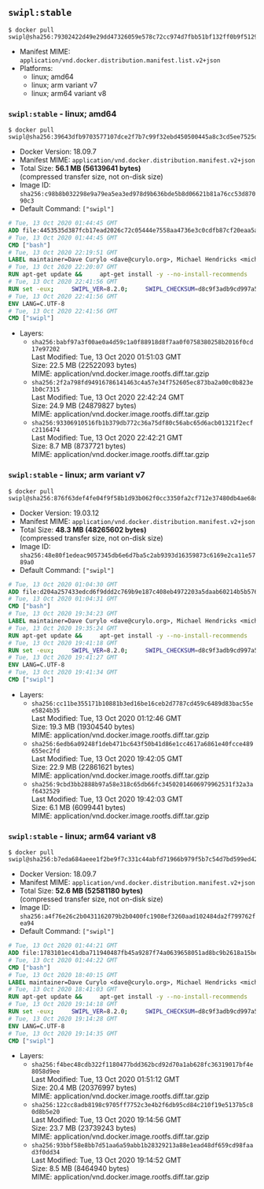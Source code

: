 ## `swipl:stable`

```console
$ docker pull swipl@sha256:79302422d49e29dd47326059e578c72cc974d7fbb51bf132ff0b9f5129b9f603
```

-	Manifest MIME: `application/vnd.docker.distribution.manifest.list.v2+json`
-	Platforms:
	-	linux; amd64
	-	linux; arm variant v7
	-	linux; arm64 variant v8

### `swipl:stable` - linux; amd64

```console
$ docker pull swipl@sha256:39643dfb9703577107dce2f7b7c99f32ebd450500445a8c3cd5ee7525d1e2132
```

-	Docker Version: 18.09.7
-	Manifest MIME: `application/vnd.docker.distribution.manifest.v2+json`
-	Total Size: **56.1 MB (56139641 bytes)**  
	(compressed transfer size, not on-disk size)
-	Image ID: `sha256:c98b8b032298e9a79ea5ea3ed978d9b636bde5b8d06621b81a76cc53d87090c3`
-	Default Command: `["swipl"]`

```dockerfile
# Tue, 13 Oct 2020 01:44:45 GMT
ADD file:4453535d387fcb17ead2026c72c05444e7558aa4736e3c0cdfb87cf20eaa5a9f in / 
# Tue, 13 Oct 2020 01:44:45 GMT
CMD ["bash"]
# Tue, 13 Oct 2020 22:19:51 GMT
LABEL maintainer=Dave Curylo <dave@curylo.org>, Michael Hendricks <michael@ndrix.org>
# Tue, 13 Oct 2020 22:20:07 GMT
RUN apt-get update &&     apt-get install -y --no-install-recommends     libtcmalloc-minimal4     libarchive13     libyaml-dev     libgmp10     libossp-uuid16     libssl1.1     ca-certificates     libdb5.3     libpcre3     libedit2     libgeos-c1v5     libspatialindex4v5     unixodbc     odbc-postgresql     tdsodbc     libmariadbclient18     libsqlite3-0     libserd-0-0     libraptor2-0 &&     dpkgArch="$(dpkg --print-architecture)" &&     rm -rf /var/lib/apt/lists/*
# Tue, 13 Oct 2020 22:41:56 GMT
RUN set -eux;     SWIPL_VER=8.2.0;     SWIPL_CHECKSUM=d8c9f3adb9cd997a5fed7b5f5dbfe971d2defda969b9066ada158e4202c09c3c;     BUILD_DEPS='make cmake ninja-build gcc g++ wget git autoconf libarchive-dev libgmp-dev libossp-uuid-dev libpcre3-dev libreadline-dev libedit-dev libssl-dev zlib1g-dev libdb-dev unixodbc-dev libsqlite3-dev libserd-dev libraptor2-dev libgeos++-dev libspatialindex-dev libgoogle-perftools-dev';     dpkgArch="$(dpkg --print-architecture)";     apt-get update; apt-get install -y --no-install-recommends $BUILD_DEPS; rm -rf /var/lib/apt/lists/*;     mkdir /tmp/src;     cd /tmp/src;     wget -q https://www.swi-prolog.org/download/stable/src/swipl-$SWIPL_VER.tar.gz;     echo "$SWIPL_CHECKSUM  swipl-$SWIPL_VER.tar.gz" >> swipl-$SWIPL_VER.tar.gz-CHECKSUM;     sha256sum -c swipl-$SWIPL_VER.tar.gz-CHECKSUM;     tar -xzf swipl-$SWIPL_VER.tar.gz;     mkdir swipl-$SWIPL_VER/build;     cd swipl-$SWIPL_VER/build;     cmake -DCMAKE_BUILD_TYPE=Release           -DSWIPL_PACKAGES_X=OFF 	  -DSWIPL_PACKAGES_JAVA=OFF 	  -DCMAKE_INSTALL_PREFIX=/usr 	  -G Ninja           ..;     LANG=C.UTF8 ../scripts/pgo-compile.sh;     LANG=C.UTF8 ninja;     LANG=C.UTF8 ninja install;     rm -rf /tmp/src;     mkdir -p /usr/share/swi-prolog/pack;     cd /usr/share/swi-prolog/pack;     install_addin () {         git clone "$2" "$1";         git -C "$1" checkout -q "$3";         if [ "$1" = 'prosqlite' ]; then rm -rf "$1/lib"; fi;         swipl -g "pack_rebuild($1)" -t halt;         find "$1" -mindepth 1 -maxdepth 1 ! -name lib ! -name prolog ! -name pack.pl -exec rm -rf {} +;         find "$1" -name .git -exec rm -rf {} +;         find "$1" -name '*.so' -exec strip {} +;     };     dpkgArch="$(dpkg --print-architecture)";     install_addin space https://github.com/JanWielemaker/space.git cd6fefa63317a7a6effb61a1c5aee634ebe2ca05;     install_addin prosqlite https://github.com/nicos-angelopoulos/prosqlite.git 816cb2e45a5fb53290a763a3306e430b72c40794;     [ "$dpkgArch" = 'armhf' ] || [ "$dpkgArch" = 'armel' ] || install_addin rocksdb https://github.com/JanWielemaker/rocksdb.git f110766ee97cfbc6fddd4c33b7238f00e76ecc18;     [ "$dpkgArch" = 'armhf' ] || [ "$dpkgArch" = 'armel' ] ||  install_addin hdt https://github.com/JanWielemaker/hdt.git e0a0eff87fc3318434cb493690c570e1255ed30e;     install_addin rserve_client https://github.com/JanWielemaker/rserve_client.git 2af6c08fb1b59709dbc48b44f339b06f1217b4a5;     apt-get purge -y --auto-remove $BUILD_DEPS
# Tue, 13 Oct 2020 22:41:56 GMT
ENV LANG=C.UTF-8
# Tue, 13 Oct 2020 22:41:56 GMT
CMD ["swipl"]
```

-	Layers:
	-	`sha256:babf97a3f00ae0a4d59c1a0f88918d8f7aa0f0758380258b2016f0cd17e97202`  
		Last Modified: Tue, 13 Oct 2020 01:51:03 GMT  
		Size: 22.5 MB (22522093 bytes)  
		MIME: application/vnd.docker.image.rootfs.diff.tar.gzip
	-	`sha256:2f2a798fd94916786141463c4a57e34f752605ec873ba2a00c0b823e1b0c7315`  
		Last Modified: Tue, 13 Oct 2020 22:42:24 GMT  
		Size: 24.9 MB (24879827 bytes)  
		MIME: application/vnd.docker.image.rootfs.diff.tar.gzip
	-	`sha256:93306910516fb1b379db772c36a75df80c56abc65d6acb01321f2ecfc2116474`  
		Last Modified: Tue, 13 Oct 2020 22:42:21 GMT  
		Size: 8.7 MB (8737721 bytes)  
		MIME: application/vnd.docker.image.rootfs.diff.tar.gzip

### `swipl:stable` - linux; arm variant v7

```console
$ docker pull swipl@sha256:876f63def4fe04f9f58b1d93b062f0cc3350fa2cf712e37480db4ae68de22a1d
```

-	Docker Version: 19.03.12
-	Manifest MIME: `application/vnd.docker.distribution.manifest.v2+json`
-	Total Size: **48.3 MB (48265602 bytes)**  
	(compressed transfer size, not on-disk size)
-	Image ID: `sha256:48e80f1edeac9057345db6e6d7ba5c2ab9393d16359873c6169e2ca11e5789a0`
-	Default Command: `["swipl"]`

```dockerfile
# Tue, 13 Oct 2020 01:04:30 GMT
ADD file:d204a257433edcd6f9ddd2c769b9e187c408eb4972203a5daab60214b5b576bc in / 
# Tue, 13 Oct 2020 01:04:31 GMT
CMD ["bash"]
# Tue, 13 Oct 2020 19:34:23 GMT
LABEL maintainer=Dave Curylo <dave@curylo.org>, Michael Hendricks <michael@ndrix.org>
# Tue, 13 Oct 2020 19:35:24 GMT
RUN apt-get update &&     apt-get install -y --no-install-recommends     libtcmalloc-minimal4     libarchive13     libyaml-dev     libgmp10     libossp-uuid16     libssl1.1     ca-certificates     libdb5.3     libpcre3     libedit2     libgeos-c1v5     libspatialindex4v5     unixodbc     odbc-postgresql     tdsodbc     libmariadbclient18     libsqlite3-0     libserd-0-0     libraptor2-0 &&     dpkgArch="$(dpkg --print-architecture)" &&     rm -rf /var/lib/apt/lists/*
# Tue, 13 Oct 2020 19:41:18 GMT
RUN set -eux;     SWIPL_VER=8.2.0;     SWIPL_CHECKSUM=d8c9f3adb9cd997a5fed7b5f5dbfe971d2defda969b9066ada158e4202c09c3c;     BUILD_DEPS='make cmake ninja-build gcc g++ wget git autoconf libarchive-dev libgmp-dev libossp-uuid-dev libpcre3-dev libreadline-dev libedit-dev libssl-dev zlib1g-dev libdb-dev unixodbc-dev libsqlite3-dev libserd-dev libraptor2-dev libgeos++-dev libspatialindex-dev libgoogle-perftools-dev';     dpkgArch="$(dpkg --print-architecture)";     apt-get update; apt-get install -y --no-install-recommends $BUILD_DEPS; rm -rf /var/lib/apt/lists/*;     mkdir /tmp/src;     cd /tmp/src;     wget -q https://www.swi-prolog.org/download/stable/src/swipl-$SWIPL_VER.tar.gz;     echo "$SWIPL_CHECKSUM  swipl-$SWIPL_VER.tar.gz" >> swipl-$SWIPL_VER.tar.gz-CHECKSUM;     sha256sum -c swipl-$SWIPL_VER.tar.gz-CHECKSUM;     tar -xzf swipl-$SWIPL_VER.tar.gz;     mkdir swipl-$SWIPL_VER/build;     cd swipl-$SWIPL_VER/build;     cmake -DCMAKE_BUILD_TYPE=Release           -DSWIPL_PACKAGES_X=OFF 	  -DSWIPL_PACKAGES_JAVA=OFF 	  -DCMAKE_INSTALL_PREFIX=/usr 	  -G Ninja           ..;     LANG=C.UTF8 ../scripts/pgo-compile.sh;     LANG=C.UTF8 ninja;     LANG=C.UTF8 ninja install;     rm -rf /tmp/src;     mkdir -p /usr/share/swi-prolog/pack;     cd /usr/share/swi-prolog/pack;     install_addin () {         git clone "$2" "$1";         git -C "$1" checkout -q "$3";         if [ "$1" = 'prosqlite' ]; then rm -rf "$1/lib"; fi;         swipl -g "pack_rebuild($1)" -t halt;         find "$1" -mindepth 1 -maxdepth 1 ! -name lib ! -name prolog ! -name pack.pl -exec rm -rf {} +;         find "$1" -name .git -exec rm -rf {} +;         find "$1" -name '*.so' -exec strip {} +;     };     dpkgArch="$(dpkg --print-architecture)";     install_addin space https://github.com/JanWielemaker/space.git cd6fefa63317a7a6effb61a1c5aee634ebe2ca05;     install_addin prosqlite https://github.com/nicos-angelopoulos/prosqlite.git 816cb2e45a5fb53290a763a3306e430b72c40794;     [ "$dpkgArch" = 'armhf' ] || [ "$dpkgArch" = 'armel' ] || install_addin rocksdb https://github.com/JanWielemaker/rocksdb.git f110766ee97cfbc6fddd4c33b7238f00e76ecc18;     [ "$dpkgArch" = 'armhf' ] || [ "$dpkgArch" = 'armel' ] ||  install_addin hdt https://github.com/JanWielemaker/hdt.git e0a0eff87fc3318434cb493690c570e1255ed30e;     install_addin rserve_client https://github.com/JanWielemaker/rserve_client.git 2af6c08fb1b59709dbc48b44f339b06f1217b4a5;     apt-get purge -y --auto-remove $BUILD_DEPS
# Tue, 13 Oct 2020 19:41:27 GMT
ENV LANG=C.UTF-8
# Tue, 13 Oct 2020 19:41:34 GMT
CMD ["swipl"]
```

-	Layers:
	-	`sha256:cc11be355171b10881b3ed16be16ceb2d7787cd459c6489d83bac55ee5824b35`  
		Last Modified: Tue, 13 Oct 2020 01:12:46 GMT  
		Size: 19.3 MB (19304540 bytes)  
		MIME: application/vnd.docker.image.rootfs.diff.tar.gzip
	-	`sha256:6edb6a09248f1deb471bc643f50b41d86e1cc4617a6861e40fcce489655ec2fd`  
		Last Modified: Tue, 13 Oct 2020 19:42:05 GMT  
		Size: 22.9 MB (22861621 bytes)  
		MIME: application/vnd.docker.image.rootfs.diff.tar.gzip
	-	`sha256:9cbd3bb2888b97a58e318c65db66fc34502014606979962531f32a3af6432529`  
		Last Modified: Tue, 13 Oct 2020 19:42:03 GMT  
		Size: 6.1 MB (6099441 bytes)  
		MIME: application/vnd.docker.image.rootfs.diff.tar.gzip

### `swipl:stable` - linux; arm64 variant v8

```console
$ docker pull swipl@sha256:b7eda684aeee1f2be9f7c331c44abfd71966b979f5b7c54d7bd599ed42386b43
```

-	Docker Version: 18.09.7
-	Manifest MIME: `application/vnd.docker.distribution.manifest.v2+json`
-	Total Size: **52.6 MB (52581180 bytes)**  
	(compressed transfer size, not on-disk size)
-	Image ID: `sha256:a4f76e26c2b0431162079b2b0400fc1908ef3260aad102484da2f799762fea94`
-	Default Command: `["swipl"]`

```dockerfile
# Tue, 13 Oct 2020 01:44:21 GMT
ADD file:1783101ec41dba711940487fb45a9287f74a0639658051ad8bc9b2618a15be61 in / 
# Tue, 13 Oct 2020 01:44:22 GMT
CMD ["bash"]
# Tue, 13 Oct 2020 18:40:15 GMT
LABEL maintainer=Dave Curylo <dave@curylo.org>, Michael Hendricks <michael@ndrix.org>
# Tue, 13 Oct 2020 18:41:03 GMT
RUN apt-get update &&     apt-get install -y --no-install-recommends     libtcmalloc-minimal4     libarchive13     libyaml-dev     libgmp10     libossp-uuid16     libssl1.1     ca-certificates     libdb5.3     libpcre3     libedit2     libgeos-c1v5     libspatialindex4v5     unixodbc     odbc-postgresql     tdsodbc     libmariadbclient18     libsqlite3-0     libserd-0-0     libraptor2-0 &&     dpkgArch="$(dpkg --print-architecture)" &&     rm -rf /var/lib/apt/lists/*
# Tue, 13 Oct 2020 19:14:18 GMT
RUN set -eux;     SWIPL_VER=8.2.0;     SWIPL_CHECKSUM=d8c9f3adb9cd997a5fed7b5f5dbfe971d2defda969b9066ada158e4202c09c3c;     BUILD_DEPS='make cmake ninja-build gcc g++ wget git autoconf libarchive-dev libgmp-dev libossp-uuid-dev libpcre3-dev libreadline-dev libedit-dev libssl-dev zlib1g-dev libdb-dev unixodbc-dev libsqlite3-dev libserd-dev libraptor2-dev libgeos++-dev libspatialindex-dev libgoogle-perftools-dev';     dpkgArch="$(dpkg --print-architecture)";     apt-get update; apt-get install -y --no-install-recommends $BUILD_DEPS; rm -rf /var/lib/apt/lists/*;     mkdir /tmp/src;     cd /tmp/src;     wget -q https://www.swi-prolog.org/download/stable/src/swipl-$SWIPL_VER.tar.gz;     echo "$SWIPL_CHECKSUM  swipl-$SWIPL_VER.tar.gz" >> swipl-$SWIPL_VER.tar.gz-CHECKSUM;     sha256sum -c swipl-$SWIPL_VER.tar.gz-CHECKSUM;     tar -xzf swipl-$SWIPL_VER.tar.gz;     mkdir swipl-$SWIPL_VER/build;     cd swipl-$SWIPL_VER/build;     cmake -DCMAKE_BUILD_TYPE=Release           -DSWIPL_PACKAGES_X=OFF 	  -DSWIPL_PACKAGES_JAVA=OFF 	  -DCMAKE_INSTALL_PREFIX=/usr 	  -G Ninja           ..;     LANG=C.UTF8 ../scripts/pgo-compile.sh;     LANG=C.UTF8 ninja;     LANG=C.UTF8 ninja install;     rm -rf /tmp/src;     mkdir -p /usr/share/swi-prolog/pack;     cd /usr/share/swi-prolog/pack;     install_addin () {         git clone "$2" "$1";         git -C "$1" checkout -q "$3";         if [ "$1" = 'prosqlite' ]; then rm -rf "$1/lib"; fi;         swipl -g "pack_rebuild($1)" -t halt;         find "$1" -mindepth 1 -maxdepth 1 ! -name lib ! -name prolog ! -name pack.pl -exec rm -rf {} +;         find "$1" -name .git -exec rm -rf {} +;         find "$1" -name '*.so' -exec strip {} +;     };     dpkgArch="$(dpkg --print-architecture)";     install_addin space https://github.com/JanWielemaker/space.git cd6fefa63317a7a6effb61a1c5aee634ebe2ca05;     install_addin prosqlite https://github.com/nicos-angelopoulos/prosqlite.git 816cb2e45a5fb53290a763a3306e430b72c40794;     [ "$dpkgArch" = 'armhf' ] || [ "$dpkgArch" = 'armel' ] || install_addin rocksdb https://github.com/JanWielemaker/rocksdb.git f110766ee97cfbc6fddd4c33b7238f00e76ecc18;     [ "$dpkgArch" = 'armhf' ] || [ "$dpkgArch" = 'armel' ] ||  install_addin hdt https://github.com/JanWielemaker/hdt.git e0a0eff87fc3318434cb493690c570e1255ed30e;     install_addin rserve_client https://github.com/JanWielemaker/rserve_client.git 2af6c08fb1b59709dbc48b44f339b06f1217b4a5;     apt-get purge -y --auto-remove $BUILD_DEPS
# Tue, 13 Oct 2020 19:14:28 GMT
ENV LANG=C.UTF-8
# Tue, 13 Oct 2020 19:14:35 GMT
CMD ["swipl"]
```

-	Layers:
	-	`sha256:f4bec48cdb322f1180477bdd362bcd92d70a1ab628fc36319017bf4e8058d9ee`  
		Last Modified: Tue, 13 Oct 2020 01:51:12 GMT  
		Size: 20.4 MB (20376997 bytes)  
		MIME: application/vnd.docker.image.rootfs.diff.tar.gzip
	-	`sha256:122cc8adb8198c9705ff7752c3e4b2f6db95cd84c210f19e5137b5c80d8b5e20`  
		Last Modified: Tue, 13 Oct 2020 19:14:56 GMT  
		Size: 23.7 MB (23739243 bytes)  
		MIME: application/vnd.docker.image.rootfs.diff.tar.gzip
	-	`sha256:93bbf58e8bb7d51aa6a59abb1b28329213a88e1ead48df659cd98faad3f0dd34`  
		Last Modified: Tue, 13 Oct 2020 19:14:52 GMT  
		Size: 8.5 MB (8464940 bytes)  
		MIME: application/vnd.docker.image.rootfs.diff.tar.gzip
